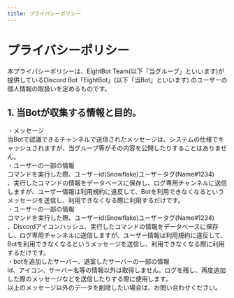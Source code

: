 ```yaml
---
title: プライバシーポリシー
---
```

# プライバシーポリシー
本プライバシーポリシーは、EightBot Team(以下「当グループ」といいます)が提供しているDiscord Bot「EightBot」(以下「当Bot」といいます) のユーザーの個人情報の取扱いを定めるものです。<br />
## 1.	当Botが収集する情報と目的。
・メッセージ<br />
当Botで認識できるチャンネルで送信されたメッセージは、システムの仕様でキャッシュされますが、当グループ等がその内容を公開したりすることはありません。<br />
・ユーザーの一部の情報<br />
コマンドを実行した際、ユーザーid(Snowflake)ユーザータグ(Name#1234)<br />、実行したコマンドの情報をデータベースに保存し、ログ専用チャンネルに送信しますが、ユーザー情報は利用規約に違反して、Botを利用できなくなるというメッセージを送信し、利用できなくなる際に利用するだけです。<br />
・ユーザーの一部の情報<br />
コマンドを実行した際、ユーザーid(Snowflake)ユーザータグ(Name#1234)<br />、Discordアイコンハッシュ、実行したコマンドの情報をデータベースに保存し、ログ専用チャンネルに送信しますが、ユーザー情報は利用規約に違反して、Botを利用できなくなるというメッセージを送信し、利用できなくなる際に利用するだけです。<br />
・botを追加したサーバー、退室したサーバーの一部の情報<br />
Id、アイコン、サーバー名等の情報以外は取得しません。ログを残し、再度追加した際のメッセージなどを送信したりする際に使用します。<br />
以上のメッセージ以外のデータを削除したい場合は、お問い合わせください。<br />
